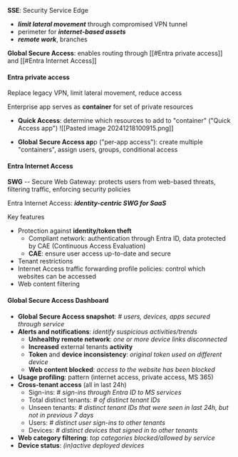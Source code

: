 **SSE**: Security Service Edge
- ***limit lateral movement*** through compromised VPN tunnel
- perimeter for ***internet-based assets***
- ***remote work***, branches

**Global Secure Access**: enables routing through [[#Entra private access]] and [[#Entra Internet Access]]

#### Entra private access

Replace legacy VPN, limit lateral movement, reduce access

Enterprise app serves as **container** for set of private resources
- **Quick Access**: determine which resources to add to "container" ("Quick Access app")
![[Pasted image 20241218100915.png]]

- **Global Secure Access ap**p ("per-app access"): create multiple "containers", assign users, groups, conditional access

#### Entra Internet Access

**SWG** -- Secure Web Gateway: protects users from web-based threats, filtering traffic, enforcing security policies

Entra Internet Access: ***identity-centric SWG for SaaS***

Key features
- Protection against **identity/token theft**
	- Compliant network: authentication through Entra ID, data protected by CAE (Continuous Access Evaluation)
	- **CAE**: ensure user access up-to-date and secure
- Tenant restrictions
- Internet Access traffic forwarding profile policies: control which websites can be accessed
- Web content filtering

#### Global Secure Access Dashboard

- **Global Secure Access snapshot**: *# users, devices, apps secured through service*
- **Alerts and notifications**: *identify suspicious activities/trends*
	- **Unhealthy remote network**: *one or more device links disconnected*
	- **Increased** external tenants **activity**
	- **Token** and **device inconsistency**: *original token used on different device*
	- **Web content blocked**: *access to the website has been blocked*
- **Usage profiling**: pattern (internet access, private access, MS 365)
- **Cross-tenant access** (all in last 24h)
	- Sign-ins: *\# sign-ins through Entra ID to MS services*
	- Total distinct tenants: *\# of distinct tenant IDs*
	- Unseen tenants: *\# distinct tenant IDs that were seen in last 24h, but not in previous 7 days*
	- Users: *\# distinct user sign-ins to other tenants*
	- Devices: *\# distinct devices that signed in to other tenants*
- **Web category filtering**: *top categories blocked/allowed by service*
- **Device status**: *(in)active deployed devices*

